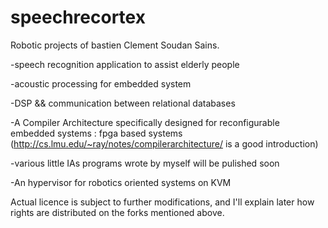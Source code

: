 speechrecortex
==============

Robotic projects of bastien Clement Soudan Sains.


-speech recognition application to assist elderly people

-acoustic processing for embedded system

-DSP && communication between relational databases

-A Compiler Architecture specifically designed for reconfigurable embedded systems : fpga based systems (http://cs.lmu.edu/~ray/notes/compilerarchitecture/ is a good introduction)

-various little IAs programs wrote by myself will be pulished soon

-An hypervisor for robotics oriented systems on KVM



Actual licence is subject to further modifications, and I'll explain later how rights are distributed on the forks mentioned above.
